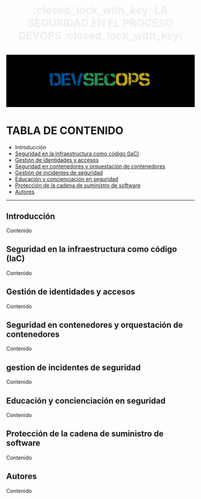 <div align="center">
  <h1 align="center" style="color: #eee;">
    :closed_lock_with_key: LA SEGURIDAD EN EL PROCESO DEVOPS :closed_lock_with_key:
    <br />
    <br />
    <img width="600" height="140" alt="DevSecOps" src="imagenes/LogoDevSecOps1.png">
  </h1>
</div>
<!--Tabla de contenido de los temas de DevSecOps-->

# TABLA DE CONTENIDO
- Introducción
- [Seguridad en la infraestructura como código (IaC)](#Seguridad-en-la-infraestructura-como-código-(IaC))
- [Gestión de identidades y accesos](#Gestión-de-identidades-y-accesos)
- [Seguridad en contenedores y orquestación de contenedores](#Seguridad-contenedores)
- [Gestión de incidentes de seguridad](#Gestión-incidentes)
- [Educación y concienciación en seguridad](#Educación-concienciación)
- [Protección de la cadena de suministro de software](#Protección-cadena)
- [Autores](#autores)

---
## Introducción
Contenido

## Seguridad en la infraestructura como código (IaC)
Contenido

## Gestión de identidades y accesos
Contenido

## Seguridad en contenedores y orquestación de contenedores
Contenido

## gestion de incidentes de seguridad
Contenido

## Educación y concienciación en seguridad
Contenido

## Protección de la cadena de suministro de software
Contenido

## Autores
Contenido
